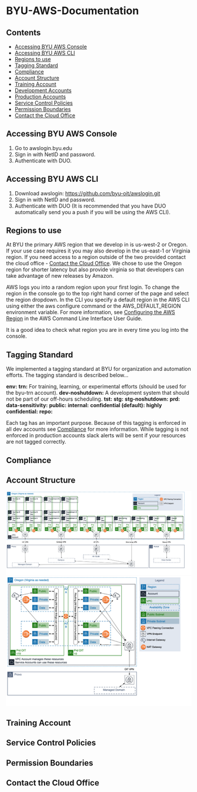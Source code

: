 # BYU-AWS-Documentation

## Contents
- [Accessing BYU AWS Console](#accessing-byu-aws-console)
- [Accessing BYU AWS CLI](#accessing-byu-aws-cli)
- [Regions to use](#regions-to-use)
- [Tagging Standard](#tagging-standard)
- [Compliance](#compliance)
- [Account Structure](#account-structure)
- [Training Account](#training-account)
- [Development Accounts](#development-accounts)
- [Production Accounts](#production-accounts)
- [Service Control Policies](#service-control-policies)
- [Permission Boundaries](#permission-boundaries)
- [Contact the Cloud Office](#contact-the-cloud-office)

## Accessing BYU AWS Console
1. Go to awslogin.byu.edu
2. Sign in with NetID and password.
3. Authenticate with DUO.

## Accessing BYU AWS CLI
1. Download awslogin: https://github.com/byu-oit/awslogin.git
2. Sign in with NetID and password.
3. Authenticate with DUO (It is recommended that you have DUO automatically send you a push if you will be using the AWS CLI).

## Regions to use
At BYU the primary AWS region that we develop in is us-west-2 or Oregon. If your use case requires it you may also develop in the us-east-1 or Virginia region. If you need access to a region outside of the two provided contact the cloud office - [Contact the Cloud Office](#contact-the-cloud-office). We chose to use the Oregon region for shorter latency but also provide virginia so that developers can take advantage of new releases by Amazon. 

AWS logs you into a random region upon your first login. To change the region in the console go to the top right hand corner of the page and select the region dropdown. In the CLI you specify a default region in the AWS CLI using either the aws configure command or the AWS_DEFAULT_REGION environment variable. For more information, see [Configuring the AWS Region](https://docs.aws.amazon.com/cli/latest/userguide/cli-chap-getting-started.html#cli-installing-specifying-region) in the AWS Command Line Interface User Guide.

It is a good idea to check what region you are in every time you log into the console.

## Tagging Standard

We implemented a tagging standard at BYU for organization and automation efforts. The tagging standard is described below...

**env:**
      **trn:** For training, learning, or experimental efforts (should be used for the byu-trn account).
      **dev-noshutdown:** A development system that should not be part of our off-hours scheduling.
      **tst:**
      **stg:**
      **stg-noshutdown:**
      **prd:**
**data-sensitivity:**
      **public:**
      **internal:**
      **confidential (default):**
      **highly confidential:**
**repo:**

Each tag has an important purpose. Because of this tagging is enforced in all dev accounts see [Compliance](#compliance) for more information. While tagging is not enforced in production accounts slack alerts will be sent if your resources are not tagged correctly.

## Compliance 

## Account Structure
![Account Diagram](/images/accountStructure.png)
![VPC Diagram](/images/vpcDiagram.png)

## Training Account

## Service Control Policies

## Permission Boundaries

## Contact the Cloud Office
